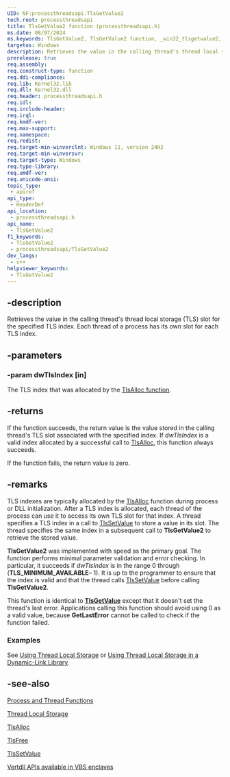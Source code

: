 ```yaml
---
UID: NF:processthreadsapi.TlsGetValue2
tech.root: processthreadsapi
title: TlsGetValue2 function (processthreadsapi.h)
ms.date: 08/07/2024
ms.keywords: TlsGetValue2, TlsGetValue2 function, _win32_tlsgetvalue2, base.tlsgetvalue2, processthreadsapi/TlsGetValue2, winbase/TlsGetValue2
targetos: Windows
description: Retrieves the value in the calling thread's thread local storage (TLS) slot for the specified TLS index. Each thread of a process has its own slot for each TLS index.
prerelease: true
req.assembly: 
req.construct-type: function
req.ddi-compliance: 
req.lib: Kernel32.lib
req.dll: Kernel32.dll
req.header: processthreadsapi.h
req.idl: 
req.include-header: 
req.irql: 
req.kmdf-ver: 
req.max-support: 
req.namespace: 
req.redist: 
req.target-min-winverclnt: Windows 11, version 24H2
req.target-min-winversvr: 
req.target-type: Windows
req.type-library: 
req.umdf-ver: 
req.unicode-ansi: 
topic_type:
 - apiref
api_type:
 - HeaderDef
api_location:
 - processthreadsapi.h
api_name:
 - TlsGetValue2
f1_keywords:
 - TlsGetValue2
 - processthreadsapi/TlsGetValue2
dev_langs:
 - c++
helpviewer_keywords:
 - TlsGetValue2
---
```


## -description

Retrieves the value in the calling thread's thread local storage (TLS) slot for the specified TLS index. Each thread of a process has its own slot for each TLS index.

## -parameters

### -param dwTlsIndex [in]

The TLS index that was allocated by the [TlsAlloc function](nf-processthreadsapi-tlsalloc.md).

## -returns

If the function succeeds, the return value is the value stored in the calling thread's TLS slot associated with the specified index. If *dwTlsIndex* is a valid index allocated by a successful call to [TlsAlloc](nf-processthreadsapi-tlsalloc.md), this function always succeeds.

If the function fails, the return value is zero.

## -remarks

TLS indexes are typically allocated by the [TlsAlloc](nf-processthreadsapi-tlsalloc.md) function during process or DLL initialization. After a TLS index is allocated, each thread of the process can use it to access its own TLS slot for that index. A thread specifies a TLS index in a call to [TlsSetValue](nf-processthreadsapi-tlssetvalue.md) to store a value in its slot. The thread specifies the same index in a subsequent call to **TlsGetValue2** to retrieve the stored value.

**TlsGetValue2** was implemented with speed as the primary goal. The function performs minimal parameter validation and error checking. In particular, it succeeds if *dwTlsIndex* is in the range 0 through (**TLS_MINIMUM_AVAILABLE**– 1). It is up to the programmer to ensure that the index is valid and that the thread calls [TlsSetValue](nf-processthreadsapi-tlssetvalue.md) before calling **TlsGetValue2**.

This function is identical to [**TlsGetValue**](nf-processthreadsapi-tlsgetvalue.md) except that it doesn't set the thread's last error. Applications calling this function should avoid using 0 as a valid value, because **GetLastError** cannot be called to check if the function failed.

### Examples

See [Using Thread Local Storage](/windows/desktop/ProcThread/using-thread-local-storage) or [Using Thread Local Storage in a Dynamic-Link Library](/windows/desktop/Dlls/using-thread-local-storage-in-a-dynamic-link-library).

## -see-also

[Process and Thread Functions](/windows/win32/ProcThread/process-and-thread-functions)

[Thread Local Storage](/windows/win32/ProcThread/thread-local-storage)

[TlsAlloc](nf-processthreadsapi-tlsalloc.md)

[TlsFree](nf-processthreadsapi-tlsfree.md)

[TlsSetValue](nf-processthreadsapi-tlssetvalue.md)

[Vertdll APIs available in VBS enclaves](/windows/win32/trusted-execution/enclaves-available-in-vertdll)
